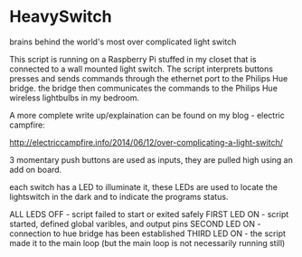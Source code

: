 HeavySwitch
===========

brains behind the world's most over complicated light switch

This script is running on a Raspberry Pi stuffed in my closet that is connected to a wall mounted light switch. The script interprets buttons presses and sends commands through the ethernet port to the Philips Hue bridge. the bridge then communicates the commands to the Philips Hue wireless lightbulbs in my bedroom.

A more complete write up/explaination can be found on my blog - electric campfire:

http://electriccampfire.info/2014/06/12/over-complicating-a-light-switch/

3 momentary push buttons are used as inputs, they are pulled high using an add on board.

each switch has a LED to illuminate it, these LEDs are used to locate the lightswitch in the dark and to indicate the programs status.

ALL LEDS OFF - script failed to start or exited safely
FIRST LED ON - script started, defined global varibles, and output pins
SECOND LED ON - connection to hue bridge has been established
THIRD LED ON - the script made it to the main loop (but the main loop is not necessarily running still)
